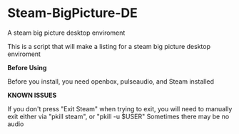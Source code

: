 # Steam-BigPicture-DE
A steam big picture desktop enviroment

This is a script that will make a listing for a steam big picture desktop enviroment

**Before Using**

Before you install, you need openbox, pulseaudio, and Steam installed

**KNOWN ISSUES**

If you don't press "Exit Steam" when trying to exit, you will need to manually exit either via "pkill steam", or "pkill -u $USER"
Sometimes there may be no audio
